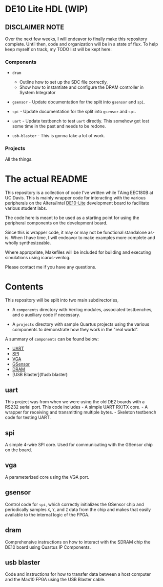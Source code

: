 # DE10 Lite HDL (WIP)

## DISCLAIMER NOTE
Over the next few weeks, I will endeavor to finally make this repository 
complete. Until then, code and organization will be in a state of flux. To help
keep myself on track, my TODO list will be kept here:

### Components
* `dram` 
    * Outline how to set up the SDC file correctly.
    * Show how to instantiate and configure the DRAM controller in System 
        Integrator

* `gsensor` - Update documentation for the split into `gsensor` and `spi`.

* `spi` - Update documentation for the split into `gsensor` and `spi`.

* `uart` - Update testbench to test `uart` directly. This somehow got lost some 
    time in the past and needs to be redone.

* `usb-blaster` - This is gonna take a lot of work.

### Projects
All the things.



# The actual README

This repository is a collection of code I've written while TAing EEC180B at 
UC Davis. This is mainly wrapper code for interacting with the various 
peripherals on the Altera/Intel 
[DE10-Lite](http://www.terasic.com.tw/cgi-bin/page/archive.pl?No=1021)
development board to facilitate various student labs.

The code here is meant to be used as a starting point for using the peripheral
components on the development board.

Since this is wrapper code, it may or may not be functional standalone as-is.
When I have time, I will endeavor to make examples more complete and 
wholly synthesizeable. 

Where appropriate, Makefiles will be included for building and executing 
simulations using icarus-verilog.

Please contact me if you have any questions.

# Contents

This repository will be split into two main subdirectories, 

* A `components` directory with Verilog modules, associated testbenches, and o
    auxiliary code if necessary.

* A `projects` directory with sample Quartus projects using the various 
    components to demonstrate how they work in the "real world".

A summary of `components` can be found below:

- [UART](#uart)
- [SPI](#spi)
- [VGA](#vga)
- [GSensor](#gsensor)
- [DRAM](#dram)
- [USB Blaster](#usb blaster)

## uart
This project was from when we were using the old DE2 boards with a RS232 serial 
port. This code includes 
    - A simple UART RX/TX core.
    - A wrapper for receiving and transmitting multiple bytes.
    - Skeleton testbench code for testing UART.

## spi
A simple 4-wire SPI core. Used for communicating with the GSensor chip on the
board.

## vga
A parameterized core using the VGA port.

## gsensor
Control code for `spi`, which correctly initializes the GSensor chip and 
periodically samples `X`, `Y`, and `Z` data from the chip and makes that easily
available to the internal logic of the FPGA.

## dram
Comprehensive instructions on how to interact with the SDRAM chip the DE10 board
using Quartus IP Components.

## usb blaster
Code and instructions for how to transfer data between a host computer and
the Max10 FPGA using the USB Blaster cable.
